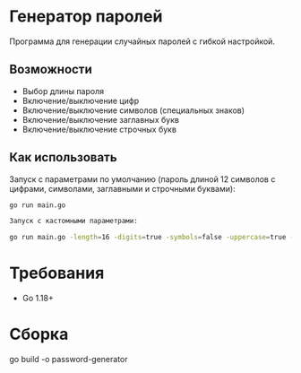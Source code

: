 # Генератор паролей

Программа для генерации случайных паролей с гибкой настройкой.

## Возможности
- Выбор длины пароля
- Включение/выключение цифр
- Включение/выключение символов (специальных знаков)
- Включение/выключение заглавных букв
- Включение/выключение строчных букв

## Как использовать

Запуск с параметрами по умолчанию (пароль длиной 12 символов с цифрами, символами, заглавными и строчными буквами):

```bash
go run main.go

Запуск с кастомными параметрами:

go run main.go -length=16 -digits=true -symbols=false -uppercase=true -lowercase=true
```

# Требования
- Go 1.18+

# Сборка
go build -o password-generator
